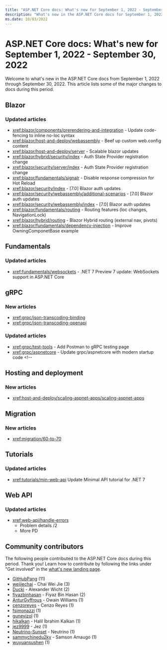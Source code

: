 ```yaml
---
title: "ASP.NET Core docs: What's new for September 1, 2022 - September 30, 2022"
description: "What's new in the ASP.NET Core docs for September 1, 2022 - September 30, 2022."
ms.date: 10/03/2022
---
```


# ASP.NET Core docs: What's new for September 1, 2022 - September 30, 2022

Welcome to what's new in the ASP.NET Core docs from September 1, 2022 through September 30, 2022. This article lists some of the major changes to docs during this period.

## Blazor

### Updated articles

- <xref:blazor/components/prerendering-and-integration> - Update code-fencing to inline no-loc syntax
- <xref:blazor/host-and-deploy/webassembly> - Beef up custom web.config content
- <xref:blazor/host-and-deploy/server> - Scalable blazor updates
- <xref:blazor/hybrid/security/index> - Auth State Provider registration change
- <xref:blazor/security/server/index> - Auth State Provider registration change
- <xref:blazor/fundamentals/signalr> - Disable response compression for Hot Reload
- <xref:blazor/security/index> - [7.0] Blazor auth updates
- <xref:blazor/security/webassembly/additional-scenarios> - [7.0] Blazor auth updates
- <xref:blazor/security/webassembly/index> - [7.0] Blazor auth updates
- <xref:blazor/fundamentals/routing> - Routing features (loc changes, NavigationLock)
- <xref:blazor/hybrid/routing> - Blazor Hybrid routing (external nav, pivots)
- <xref:blazor/fundamentals/dependency-injection> - Improve OwningComponetBase example

## Fundamentals

### Updated articles

- <xref:fundamentals/websockets> - .NET 7 Preview 7 update: WebSockets support in ASP.NET Core

## gRPC

### New articles

- <xref:grpc/json-transcoding-binding>
- <xref:grpc/json-transcoding-openapi>

### Updated articles

- <xref:grpc/test-tools> - Add Postman to gRPC testing page
- <xref:grpc/aspnetcore> - Update grpc/aspnetcore with modern startup code <!--

## Hosting and deployment

### New articles

- <xref:host-and-deploy/scaling-aspnet-apps/scaling-aspnet-apps>

## Migration

### New articles

- <xref:migration/60-to-70>

## Tutorials

### Updated articles

- <xref:tutorials/min-web-api> Update Minimal API tutorial for .NET 7

## Web API

### Updated articles

- <xref:web-api/handle-errors>
  - Problem details /2
  - More PD

## Community contributors

The following people contributed to the ASP.NET Core docs during this period. Thank you! Learn how to contribute by following the links under "Get involved" in the [what's new landing page](index.yml).

- [GitHubPang](https://github.com/GitHubPang) (11)
- [weijiechai](https://github.com/weijiechai) - Chai Wei Jie (3)
- [Ducki](https://github.com/Ducki) - Alexander Wicht (2)
- [fiyazbinhasan](https://github.com/fiyazbinhasan) - Fiyaz Bin Hasan (2)
- [AnturGyffrous](https://github.com/AnturGyffrous) - Owain Williams (1)
- [cenzoreyes](https://github.com/cenzoreyes) - Cenzo Reyes (1)
- [fsimonazzi](https://github.com/fsimonazzi) (1)
- [guneyizol](https://github.com/guneyizol) (1)
- [hikalkan](https://github.com/hikalkan) - Halil İbrahim Kalkan (1)
- [jez9999](https://github.com/jez9999) - Jez (1)
- [Neutrino-Sunset](https://github.com/Neutrino-Sunset) - Neutrino (1)
- [sammychinedu2ky](https://github.com/sammychinedu2ky) - Samson Amaugo (1)
- [wuyuansushen](https://github.com/wuyuansushen) (1)
